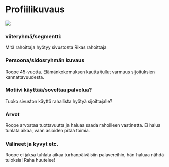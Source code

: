 # Profiilikuvaus

![](https://cdn.pixabay.com/photo/2018/10/01/15/44/business-3716552_1280.jpg)

### viiteryhmä/segmentti:

Mitä rahoittaja hyötyy sivustosta
Rikas rahoittaja

### Persoona/sidosryhmän kuvaus

Roope 45-vuotta. Elämänkokemuksen kautta tullut varmuus sijoituksien kannattavuudesta.

### Motiivi käyttää/soveltaa palvelua? 

Tuoko sivuston käyttö rahallista hyötyä sijoittajalle?


### Arvot  

Roope arvostaa tuottavuutta ja haluaa saada rahoilleen vastinetta. Ei halua tuhlata aikaa, vaan asioiden pitää toimia.

### Välineet ja kyvyt etc.

Roope ei jaksa tuhlata aikaa turhanpäiväisiin palavereihin, hän haluaa nähdä tuloksia!
Raha huutelee!

